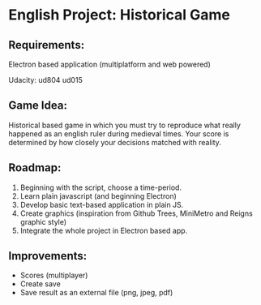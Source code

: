 # English Project: Historical Game

## Requirements:

Electron based application (multiplatform and web powered)

Udacity: ud804 ud015

## Game Idea:

Historical based game in which you must try to reproduce what really happened as
an english ruler during medieval times. Your score is determined by how closely
your decisions matched with reality.

## Roadmap:

1. Beginning with the script, choose a time-period.
2. Learn plain javascript (and beginning Electron)
3. Develop basic text-based application in plain JS.
4. Create graphics (inspiration from Github Trees, MiniMetro and Reigns graphic style)
5. Integrate the whole project in Electron based app.

## Improvements:

* Scores (multiplayer)
* Create save
* Save result as an external file (png, jpeg, pdf)
